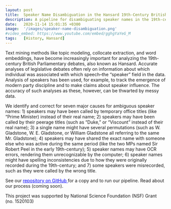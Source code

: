 ```yaml
---
layout: post
title:  Speaker Name Disambiguation in the Hansard 19th-Century British Parliamentary Debates
description: A pipeline for disambiguating speaker names in the 19th-century British Parliamentary debates. This project was supported by National Science Foundation (NSF) Grant (no. 1520103).
date:   2020-11-14 15:01:35 +0300
image:  '/images/speaker-name-disambiguation.png'
#video_embed: https://www.youtube.com/embed/gghgYaYeG_M
tags:   [History, Hansard]
---
```

Text mining methods like topic modeling, collocate extraction, and word embeddings, have become increasingly important for analyzing the 19th-century British Parliamentary debates, also known as Hansard. Accurate analyses of legislative debates often rely on information about which individual was associated with which speech–the “speaker” field in the data. Analysis of speakers has been used, for example, to track the emergence of modern party discipline and to make claims about speaker influence. The accuracy of such analyses as these, however, can be thwarted by messy data.

We identify and correct for seven major causes for ambiguous speaker names: 1) speakers may have been called by temporary office titles (like “Prime Minister) instead of their real name; 2) speakers may have been called by their peerage titles (such as “Duke,” or “Viscount” instead of their real name); 3) a single name might have several permutations (such as W. Gladstone, W. E. Gladstone, or William Gladstone all referring to the same Mr. Gladstone); 4) speakers may have shared the exact name with someone else who was active during the same period (like the two MPs named Sir Robert Peel in the early 19th-century); 5) speaker names may have OCR errors, rendering them unrecognizable by the computer; 6) speaker names might have spelling inconsistencies due to how they were originally recorded during the 19th-century; and 7) some speakers were misrecorded, such as they were called by the wrong title.

See our <a href="https://github.com/stephbuon/hansard-speakers" style="color: blue"> repository on GitHub </a> for a copy and to run our pipeline. Read about our process (coming soon).  

This project was supported by National Science Foundation (NSF) Grant (no. 1520103)
